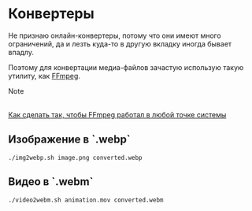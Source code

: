 # Конвертеры

Не признаю онлайн-конвертеры, потому что они имеют много ограничений,
да и лезть куда-то в другую вкладку иногда бывает впадлу.

Поэтому для конвертации медиа-файлов зачастую использую такую утилиту,
как [FFmpeg](https://www.ffmpeg.org/).

> [!NOTE]
> \
> [Как сделать так, чтобы FFmpeg работал в любой точке системы][1]

<h2 id="img2webp">Изображение в `.webp`</h2>

`./img2webp.sh image.png converted.webp`

<h2 id="video2webm">Видео в `.webm`</h2>

`./video2webm.sh animation.mov converted.webm`

[1]: https://tretyakov.net/post/kak-dobavit-put-do-v-peremennuyu-path/#:~:text=%D0%A1%D0%BD%D0%B0%D1%87%D0%B0%D0%BB%D0%B0%20%D0%BE%D1%82%D0%BA%D1%80%D1%8B%D0%B2%D0%B0%D0%B5%D1%82%D0%B5%20%D0%92%D1%81%D0%B5%20%D0%BF%D0%B0%D1%80%D0%B0%D0%BC%D0%B5%D1%82%D1%80%D1%8B%20%2D%3E%20%D0%A1%D0%B8%D1%81%D1%82%D0%B5%D0%BC%D0%B0,%D1%81%D1%80%D0%B5%D0%B4%D1%8B%20Path%20%D0%B8%20%D0%BD%D0%B0%D0%B6%D0%B8%D0%BC%D0%B0%D0%B5%D0%BC%20%D0%98%D0%B7%D0%BC%D0%B5%D0%BD%D0%B8%D1%82%D1%8C.
